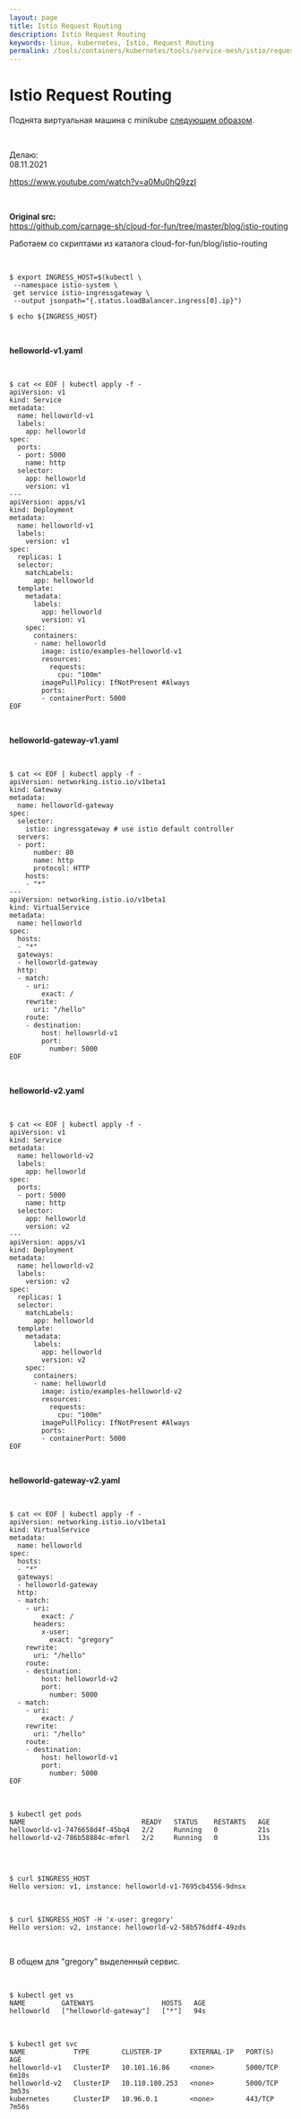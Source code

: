 ```yaml
---
layout: page
title: Istio Request Routing
description: Istio Request Routing
keywords: linux, kubernetes, Istio, Request Routing
permalink: /tools/containers/kubernetes/tools/service-mesh/istio/request-routing/
---
```


# Istio Request Routing

Поднята виртуальная машина с minikube <a href="/tools/containers/kubernetes/tools/service-mesh/istio/setup/">следующим образом</a>.

<br/>

Делаю:  
08.11.2021

https://www.youtube.com/watch?v=a0Mu0hQ9zzI

<br/>

**Original src:**  
https://github.com/carnage-sh/cloud-for-fun/tree/master/blog/istio-routing

Работаем со скриптами из каталога cloud-for-fun/blog/istio-routing

<br/>

```
$ export INGRESS_HOST=$(kubectl \
 --namespace istio-system \
 get service istio-ingressgateway \
 --output jsonpath="{.status.loadBalancer.ingress[0].ip}")

$ echo ${INGRESS_HOST}
```

<br/>

**helloworld-v1.yaml**

<br/>

```
$ cat << EOF | kubectl apply -f -
apiVersion: v1
kind: Service
metadata:
  name: helloworld-v1
  labels:
    app: helloworld
spec:
  ports:
  - port: 5000
    name: http
  selector:
    app: helloworld
    version: v1
---
apiVersion: apps/v1
kind: Deployment
metadata:
  name: helloworld-v1
  labels:
    version: v1
spec:
  replicas: 1
  selector:
    matchLabels:
      app: helloworld
  template:
    metadata:
      labels:
        app: helloworld
        version: v1
    spec:
      containers:
      - name: helloworld
        image: istio/examples-helloworld-v1
        resources:
          requests:
            cpu: "100m"
        imagePullPolicy: IfNotPresent #Always
        ports:
        - containerPort: 5000
EOF
```

<br/>

**helloworld-gateway-v1.yaml**

<br/>

```
$ cat << EOF | kubectl apply -f -
apiVersion: networking.istio.io/v1beta1
kind: Gateway
metadata:
  name: helloworld-gateway
spec:
  selector:
    istio: ingressgateway # use istio default controller
  servers:
  - port:
      number: 80
      name: http
      protocol: HTTP
    hosts:
    - "*"
---
apiVersion: networking.istio.io/v1beta1
kind: VirtualService
metadata:
  name: helloworld
spec:
  hosts:
  - "*"
  gateways:
  - helloworld-gateway
  http:
  - match:
    - uri:
        exact: /
    rewrite:
      uri: "/hello"
    route:
    - destination:
        host: helloworld-v1
        port:
          number: 5000
EOF
```

<br/>

**helloworld-v2.yaml**

<br/>

```
$ cat << EOF | kubectl apply -f -
apiVersion: v1
kind: Service
metadata:
  name: helloworld-v2
  labels:
    app: helloworld
spec:
  ports:
  - port: 5000
    name: http
  selector:
    app: helloworld
    version: v2
---
apiVersion: apps/v1
kind: Deployment
metadata:
  name: helloworld-v2
  labels:
    version: v2
spec:
  replicas: 1
  selector:
    matchLabels:
      app: helloworld
  template:
    metadata:
      labels:
        app: helloworld
        version: v2
    spec:
      containers:
      - name: helloworld
        image: istio/examples-helloworld-v2
        resources:
          requests:
            cpu: "100m"
        imagePullPolicy: IfNotPresent #Always
        ports:
        - containerPort: 5000
EOF
```

<br/>

**helloworld-gateway-v2.yaml**

<br/>

```
$ cat << EOF | kubectl apply -f -
apiVersion: networking.istio.io/v1beta1
kind: VirtualService
metadata:
  name: helloworld
spec:
  hosts:
  - "*"
  gateways:
  - helloworld-gateway
  http:
  - match:
    - uri:
        exact: /
      headers:
        x-user:
          exact: "gregory"
    rewrite:
      uri: "/hello"
    route:
    - destination:
        host: helloworld-v2
        port:
          number: 5000
  - match:
    - uri:
        exact: /
    rewrite:
      uri: "/hello"
    route:
    - destination:
        host: helloworld-v1
        port:
          number: 5000
EOF
```

<br/>

```
$ kubectl get pods
NAME                             READY   STATUS    RESTARTS   AGE
helloworld-v1-7476658d4f-45bq4   2/2     Running   0          21s
helloworld-v2-786b58884c-mfmrl   2/2     Running   0          13s


```

<!--

<br/>

    // Или посмотреть EXTERNAL-IP
    $ kubectl get service -n istio-system istio-ingressgateway

-->

<br/>

    $ curl $INGRESS_HOST
    Hello version: v1, instance: helloworld-v1-7695cb4556-9dnsx

<br/>

    $ curl $INGRESS_HOST -H 'x-user: gregory'
    Hello version: v2, instance: helloworld-v2-58b576ddf4-49zds

<br/>

В общем для "gregory" выделенный сервис.

<br/>

```
$ kubectl get vs
NAME         GATEWAYS                 HOSTS   AGE
helloworld   ["helloworld-gateway"]   ["*"]   94s
```

<br/>

```
$ kubectl get svc
NAME            TYPE        CLUSTER-IP       EXTERNAL-IP   PORT(S)    AGE
helloworld-v1   ClusterIP   10.101.16.86     <none>        5000/TCP   6m10s
helloworld-v2   ClusterIP   10.110.180.253   <none>        5000/TCP   3m53s
kubernetes      ClusterIP   10.96.0.1        <none>        443/TCP    7m56s
```
